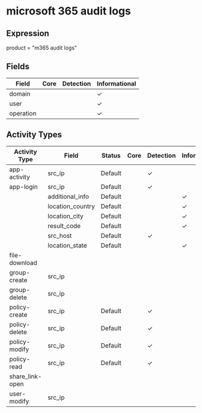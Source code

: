 microsoft 365 audit logs
========================

Expression
----------

product = "m365 audit logs"

Fields
------

| Field     | Core | Detection | Informational |
| --------- | ---- | --------- | ------------- |
| domain    |      |           | &#10003;      |
| user      |      |           | &#10003;      |
| operation |      |           | &#10003;      |

Activity Types
--------------

| Activity Type   | Field            | Status  | Core | Detection | Informational |
| --------------- | ---------------- | ------- | ---- | --------- | ------------- |
| app-activity    | src_ip           | Default |      | &#10003;  |               |
| app-login       | src_ip           | Default |      | &#10003;  |               |
|                 | additional_info  | Default |      |           | &#10003;      |
|                 | location_country | Default |      |           | &#10003;      |
|                 | location_city    | Default |      |           | &#10003;      |
|                 | result_code      | Default |      |           | &#10003;      |
|                 | src_host         | Default |      | &#10003;  |               |
|                 | location_state   | Default |      |           | &#10003;      |
| file-download   |                  |         |      |           |               |
| group-create    | src_ip           |         |      |           |               |
| group-delete    | src_ip           |         |      |           |               |
| policy-create   | src_ip           | Default |      | &#10003;  |               |
| policy-delete   | src_ip           | Default |      | &#10003;  |               |
| policy-modify   | src_ip           | Default |      | &#10003;  |               |
| policy-read     | src_ip           | Default |      | &#10003;  |               |
| share_link-open |                  |         |      |           |               |
| user-modify     | src_ip           |         |      |           |               |

